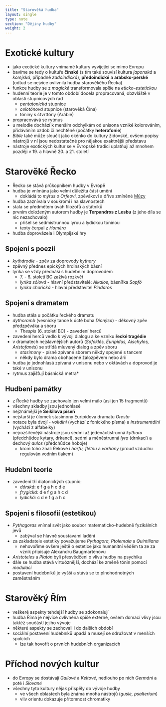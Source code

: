 ```yaml
---
title: "Starověká hudba"
layout: single
type: note
section: "Dějiny hudby"
weight: 2
---
```

# Exotické kultury
- jako exotické kultury vnímamé kultury vyvíjející se mimo Evropu
- bavíme se tedy o kultuře **čínské** (s tím také souvisí kultura _japonská_ a _korejská_, případně _zadoindická_), **předoindické** a **arabsko-perské** (odtud se nejvíce ovlivnila hudba starověkého Řecka)
- funkce hudby se z _magické_ transformovala spíše na _eticko-estetickou_
- hudenní teorie je v tomto období docela propracovaná, obzvláště v oblasti stupnicových řad
    - _pentatonická_ stupnice
    - _celotónová_ stupnice (starověká Čína)
    - tóniny s čtvrttóny (Arábie)
- propracovává se rytmus
- u melodie dochází k menším odchylkám od unisona vzniké kolorováním, přidáváním ozdob či nechtěně (počátky **heterofonie**)
- _Bible_ také může sloučit jako okénko do kultury židovské, ovšem popisy nástrojů v ní jsou nedostatečné pro nějakou exaktnější představu
- nástroje exotických kultur se v Evropské tradici uplatňují až mnohem později v 19. a hlavně 20. a 21. století
# Starověké Řecko
- Řecko se stává průkopníkem hudby v Evropě
- hudba je vnímána jako velmi důležitá část umění
    - dokládá to _mýtus o Orfeovi_, zpěvákovi a dříve zmíněné [Múzy](/notes/research/music/music-history/beginnings-of-music)
- hudba zaznívala v soukromí i na slavnostech
- stala se předmětem úvah filozofů a státníků
- prvním doloženým autorem hudby je **Terpandros z Lesbu** (z jeho díla se nic nezachovalo)
    - přišel se sedmistrunnou lyrou a lydickou tóninou
    - texty čerpal z _Homéra_
- hudba doprovázela i Olympijské hry
## Spojení s poezií
- _kythárodie_ - zpěv za doprovody _kythary_
- zpěvný přednes epických hrdinských básní
- lyrika se vždy přednáší s hudebním doprovodem
    - 7\. - 6\. století BC zažívá rozkvět
    - _lyrika sólová_ - hlavní představitelé: _Alkaios_, básnířka _Sopfó_
    - _lyrika chorická_ - hlavní představitel _Pindaros_
## Spojení s dramatem
- hudba stála u počátku řeckého dramatu
- _dythoramb_ (vesnický tance k úctě boha _Dionýsa_) - děkovný zpěv předzpěváka a sboru
    - _Thespis_ (6. století BC) - zavedení herců
- zavedení herců vedlo k vývoji dialogu a ke vzniku **řecké tragédie**
- v dramatech nejslavnějších autorů (_Sofoklés, Euripidus, Aischylos, Aristofanés_) se střídá mluvený dialog a zpěv sboru 
    - _stasimony_ - písně zpívané sborem někdy spojené s tancem
    - někdy bylo drama obohacené žalozpěvem nebo árií
- hudba je jednohlasá zpívaná v unisonu nebo v oktávách a doprovod je také v unisonu
- rytmus zajišťují básnická metra*
## Hudbení památky
- z Řecké hudby se zachovalo jen velmi málo (asi jen 15 fragmentů)
- všechny skladby jsou jednohlasé
- nejznámější je **Seikilova píseň**
- nejstarší je úlomek stasimony Euripidova dramatu _Oresta_
- notace byla dvojí - _vokální_ (vychází z fonického písma) a _instrumentální_ (vychází z alfabeiky)
- nejrozšířenější nástroje jsou sedmi až jedenáctistrunná _kythara_ (předchůdce kytary, drkancí), sedmi a méněstrunná _lyra_ (drnkací) a dechový _aulos_ (předchůdce hoboje)
    - krom toho znali Řekové i _harfu, flétnu_ a _varhany_ (proud vzduchu regulován vodním tlakem)
## Hudební teorie
- zavedení tří diatonických stupnic:
    - _dórská_: e f g a h c d e
    - _frygická_: d e f g a h c d
    - _lydická_: c d e f g a h c
## Spojení s filosofií (estetikou)
- _Pythagoras_ vnímal svět jako soubor matematicko-hudebně fyzikálních jevů
    - zabýval se hlavně soustavami ladění
- za zakladatele estetiky považujeme _Pythagora, Ptolemaia_ a _Quintiliana_
    - nehovoříme ovšem ještě o estetice jako humanitní věděm ta ze za vznik připisuje Alexandru Baugmartenovu
- _Aristoteles_ a _Platón_ byli přesvědčeni o vlivu hudby na psychiku
- dále se hudba stává virtuóznější, dochází ke změně tónin pomocí _modulací_ 
- postavení hudebníků je vyšší a stává se to plnohodnotných zaměstnáním
# Starověký Řím
- veškeré aspekty tehdejší hudby se zdokonalují 
- hudba Říma je nejvíce ovlivněna spíše externě, ovšem domací vlivy jsou taktéž součástí jejího vývoje
- některé aspekty se zachovali i do dalších období
- sociální postavení hudebníků upadá a musejí se sdružovat v menších spolcích
    - lze tak hovořít o prvních hudebních organizacích
# Příchod nových kultur
- do Evropy se dostávají _Gallové_ a _Keltové_, nedlouho po nich _Germáni_ a poté i _Slované_
- všechny tyto kultury nějak přispěly do vývoje hudby
    - ve všech oblastech byla známa mnoha nástrojů (_gusle, psalterium_)
    - vliv orientu dokazuje přítomnost chromatiky